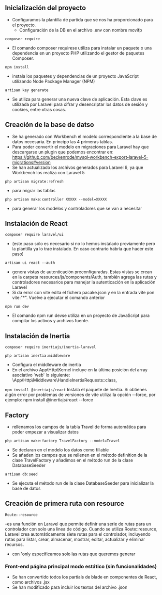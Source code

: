 ## Inicialización del proyecto

- Configuramos la plantilla de partida que se nos ha proporcionado para el proyecto. 
    - Configuración de la DB en el archivo .env con nombre movifp

`composer require`
- El comando composer requirese utiliza para instalar un paquete o una dependencia en un proyecto PHP utilizando el gestor de paquetes Composer. 

`npm install`
- instala los paquetes y dependencias de un proyecto JavaScript utilizando Node Package Manager (NPM)

`artisan key generate`
- Se utiliza para generar una nueva clave de aplicación. Esta clave es utilizada por Laravel para cifrar y desencriptar los datos de sesión y cookies, entre otras cosas.

## Creación de la base de datso

- Se ha generado con Workbench el modelo correspondiente a la base de datos necesaria. En principo las 4 primeras tablas.
- Para poder convertir el modelo en migraciones para Laravel hay que descargarse un plugin que podemos encontrar en: https://github.com/beckenrode/mysql-workbench-export-laravel-5-migrations#version
- Se han actualizado los archivos generados para Laravel 9, ya que Workbench los realiza con Laravel 5

`php artisan migrate:refresh`
- para migrar las tablas

`php artisan make:controller XXXXX --model=XXXXX`
- para generar los modelos y controladores que se van a necesitar

## Instalación de React

`composer require laravel/ui`
- (este paso sólo es necesario si no lo hemos instalado previamente pero la plantilla ya lo trae instalado. En caso contrario habría que hacer este paso)

`artisan ui react --auth`
- genera vistas de autenticación preconfiguradas. Estas vistas se crean en la carpeta resources/js/components/Auth, también agrega las rutas y controladores necesarios para manejar la autenticación en la aplicación Laravel
- Si da error con vite edita el fichero pacake.json y en la entrada vite pon vite:"*". Vuelve a ejecutar el comando anterior

`npm run dev`
- El comando npm run devse utiliza en un proyecto de JavaScript para compilar los activos y archivos fuente.

## Instalación de Inertia
`composer require inertiajs/inertia-laravel`

`php artisan inertia:middleware`
- Configura el middleware de inertia
- En el archivo App\Http\Kernel incluye en la última posición del array asociativo 'web' lo siguiente: \App\Http\Middleware\HandleInertiaRequests::class,

`npm install @inertiajs/react`
Instala el paquete de Inertia. Si obtienes algún error por problemas de versiones de vite utiliza la opción --force, por ejemplo: npm install @inertiajs/react --force

## Factory

- rellenamos los campos de la tabla Travel de forma automática para poder empezar a visualizar datos

`php artisan make:factory TravelFactory --model=Travel`
- Se declaran en el modelo los datos como fillable
- Se añaden los campos que se rellenen en el método definition de la clase TravelFactory y añadimos en el método run de la clase DatabaseSeeder

`artisan db:seed`
- Se ejecuta el método run de la clase DatabaseSeeder para inicializar la base de datos

## Creación de primera ruta con resource
`Route::resource` 

-es una función en Laravel que permite definir una serie de rutas para un controlador con solo una línea de código. Cuando se utiliza Route::resource, Laravel crea automáticamente siete rutas para el controlador, incluyendo rutas para listar, crear, almacenar, mostrar, editar, actualizar y eliminar recursos.
- con 'only especificamos solo las rutas que queremos generar

### Front-end página principal modo estático (sin funcionalidades)

- Se han convertido todos los partials de blade en componentes de React, como archivos .jsx
- Se han modificado para incluir los textos del archivo .json
